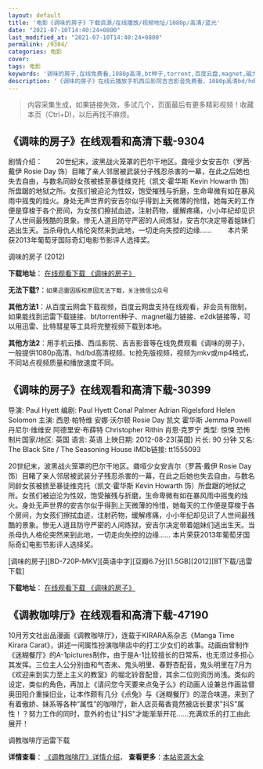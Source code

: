 ```yaml
---
layout: default
title: '电影《调味的房子》下载资源/在线播放/视频地址/1080p/高清/蓝光'
date: "2021-07-10T14:40:24+0800"
last_modified_at: "2021-07-10T14:40:24+0800"
permalink: /9304/
categories: 电影
cover:
tags: 电影
keywords: '调味的房子,在线免费看,1080p高清,bt种子,torrent,百度云盘,magnet,磁力链,迅雷下载资源'
description: '《调味的房子》在线云播放手机西瓜影院吉吉影音免费看，1080p高清bd/hd未删减完整版和tc抢先枪版，mkv/mp4格式，附带bt/torrent种子、magnet/磁力链、百度云盘、网盘资源迅雷下载链接'
---
```


>内容采集生成，如果链接失效，多试几个，页面最后有更多精彩视频！收藏本页（Ctrl+D)，以后再找不麻烦。


## 《调味的房子》在线观看和高清下载-9304

剧情介绍：　　20世纪末，波黑战火笼罩的巴尔干地区。聋哑少女安吉尔（罗茜·戴伊 Rosie Day 饰）目睹了亲人邻居被武装分子残忍杀害的一幕，在此之后她也失去自由，与数名同龄女孩被掳至暴徒维克托（凯文·霍华斯 Kevin Howarth 饰）所盘踞的地狱之所。女孩们被迫沦为性奴，饱受摧残与折磨，生命卑微有如在暴风雨中摇曳的烛火。身处无声世界的安吉尔似乎得到上天微薄的怜惜，她每天的工作便是穿梭于各个房间，为女孩们擦拭血迹，注射药物，缓解疼痛，小小年纪却见识了人世间最残酷的景象。惨无人道且防守严密的人间炼狱，安吉尔决定带着姐妹们逃出生天。当杀母仇人格伦突然来到此地，一切走向失控的边缘…… 　　本片荣获2013年葡萄牙国际奇幻电影节影评人选择奖。


调味的房子 (2012)

**下载地址**： [在线观看下载 《调味的房子》](https://www.btbtdy.me/btdy/dy9660.html) 


**无法下载?**：`如果迅雷因版权原因无法下载，关注微信公众号 `

**其他方法1**：从百度云网盘下载视频，百度云网盘支持在线观看，非会员有限制，如果能找到迅雷下载链接、bt/torrent种子、magnet磁力链接、e2dk链接等，可以用迅雷、比特彗星等工具将完整视频下载到本地。

**其他方法2**：用手机云播、西瓜影院、吉吉影音等在线免费观看《调味的房子》，一般提供1080p高清、hd/bd高清视频、tc抢先版视频，视频为mkv或mp4格式，不同站点视频质量和播放速度不同。


## 《调味的房子》在线观看和高清下载-30399

导演: Paul Hyett 编剧: Paul Hyett Conal Palmer Adrian Rigelsford Helen Solomon 主演: 西恩·帕特维 安娜·沃尔顿 Rosie Day 凯文 霍华斯 Jemma Powell 丹尼尔·维维安 阿德里安·布薛特 Christopher Rithin 肖恩·克罗宁 类型: 惊悚 恐怖 制片国家/地区: 英国 语言: 英语 上映日期: 2012-08-23(英国) 片长: 90 分钟 又名: The Black Site / The Seasoning House IMDb链接: tt1555093

20世纪末，波黑战火笼罩的巴尔干地区。聋哑少女安吉尔（罗茜·戴伊 Rosie Day 饰）目睹了亲人邻居被武装分子残忍杀害的一幕，在此之后她也失去自由，与数名同龄女孩被掳至暴徒维克托（凯文·霍华斯 Kevin Howarth 饰）所盘踞的地狱之所。女孩们被迫沦为性奴，饱受摧残与折磨，生命卑微有如在暴风雨中摇曳的烛火。身处无声世界的安吉尔似乎得到上天微薄的怜惜，她每天的工作便是穿梭于各个房间，为女孩们擦拭血迹，注射药物，缓解疼痛，小小年纪却见识了人世间最残酷的景象。惨无人道且防守严密的人间炼狱，安吉尔决定带着姐妹们逃出生天。当杀母仇人格伦突然来到此地，一切走向失控的边缘…… 本片荣获2013年葡萄牙国际奇幻电影节影评人选择奖。


[调味的房子][BD-720P-MKV][英语中字][豆瓣6.7分][1.5GB][2012][BT下载/迅雷下载]

**下载地址**： [在线观看下载 《调味的房子》](https://www.btdx8.com/torrent/the_seasoning_house_2012.html) 


## 《调教咖啡厅》在线观看和高清下载-47190

10月芳文社出品漫画《调教咖啡厅》，连载于KIRARA系杂志《Manga Time Kirara Carat》，讲述一间属性扮演咖啡店中的打工少女们的故事。动画由曾制作《迷糊餐厅》的A-1pictures制作，由于是A-1比较擅长的日常系，也无须过多担心其发挥。三位主人公分别由和气杏未、鬼头明里、春野杏配音，鬼头明里在7月为《欢迎来到实力至上主义的教室》的堀北铃音配音，其余二位则资历尚浅。类似的设定，类似的角色，再加上《请问您今天要来点兔子么》的动画人设兼总作画监督奥田阳介重操旧业，让本作颇有几分《点兔》与《迷糊餐厅》的混合味道。来到了有着傲娇、妹系等各种“属性”的咖啡厅，新人店员莓香竟然被店长要求"抖S"属性！？努力工作的同时，意外的也让"抖S"才能渐渐开花……充满欢乐的打工由此展开！


调教咖啡厅迅雷下载

**详情查看**： [《调教咖啡厅》详情介绍](/movie/47190/)， **查看更多**：[本站资源大全](/movie/t/all/)


